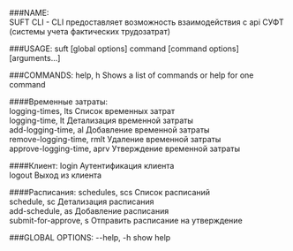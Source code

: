###NAME:  
SUFT CLI - CLI предоставляет возможность взаимодействия с api СУФТ (системы учета фактических трудозатрат)

###USAGE:
suft [global options] command [command options] [arguments...]

###COMMANDS:
help, h  Shows a list of commands or help for one command

####Временные затраты:  
logging-times, lts          Список временных затрат  
logging-time, lt            Детализация временной затраты  
add-logging-time, al        Добавление временной затраты  
remove-logging-time, rmlt   Удаление временной затраты  
approve-logging-time, aprv  Утверждение временной затраты

####Клиент:
login   Аутентификация клиента  
logout  Выход из клиента  

####Расписания:
schedules, scs         Список расписаний  
schedule, sc           Детализация расписания  
add-schedule, as       Добавление расписания  
submit-for-approve, s  Отправить расписание на утверждение  

###GLOBAL OPTIONS:
--help, -h  show help

